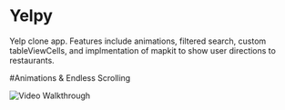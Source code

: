 # Yelpy
Yelp clone app. Features include animations, filtered search, custom tableViewCells, and implmentation of mapkit to show user directions to restaurants.


#Animations & Endless Scrolling

<img src='https://media.giphy.com/media/sm6xLiDum4xztCc2X5/giphy.gif' title='Video Walkthrough' width=''/>
